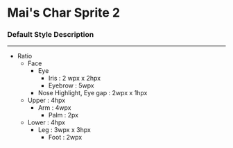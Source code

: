 # Mai's Char Sprite 2

### Default Style Description
---
- Ratio
	- Face
		- Eye
			- Iris : 2 wpx x 2hpx
			- Eyebrow : 5wpx
		- Nose Highlight, Eye gap : 2wpx x 1hpx
	- Upper : 4hpx
		- Arm : 4wpx
			- Palm : 2px
	- Lower : 4hpx
		- Leg : 3wpx x 3hpx 
			- Foot : 2wpx